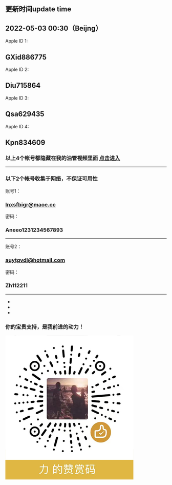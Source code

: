 
## 更新时间update time 
2022-05-03   00:30（Beijng）
-------------------------------------------
Apple ID 1:

GXid886775
-------------------------------------------
Apple ID 2:

Diu715864
-------------------------------------------
Apple ID 3:

Qsa629435
-------------------------------------------
Apple ID 4:

Kpn834609
-------------------------------------------

### 以上4个帐号都隐藏在我的油管视频里面  [点击进入](https://www.youtube.com/channel/UCXPSzwcs0pspPTAI2rcaBgQ "悬停显示")
-------------------------------------------
### 以下2个帐号收集于网络，不保证可用性

账号1：
### lnxsfbigr@maoe.cc
密码：
### Aneeo1231234567893
-------------------------------------------
账号2：
### auytgvdl@hotmail.com
密码：
### Zh112211
-------------------------------------------

-
-
-






   ### 你的宝贵支持，是我前进的动力！

![weixin](https://github.com/raoli1986/raoli1986.github.io/blob/main/weixinS.jpg)
